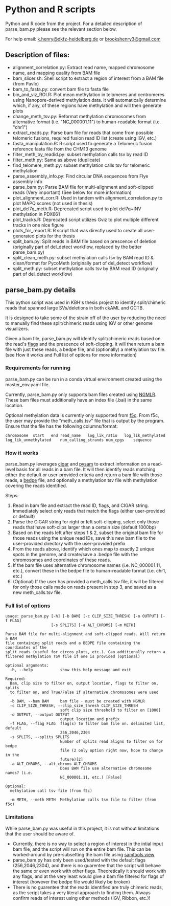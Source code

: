# Python and R scripts

Python and R code from the project. For a detailed description of parse_bam.py please see the relevant section below. 

For help email: k.henry@dkfz-heidelberg.de or brookshenry3@gmail.com

## Description of files:

 * alignment_correlation.py: Extract read name, mapped chromosome name, and mapping quality from BAM file
 * bam_slicer.sh: Shell script to extract a region of interest from a BAM file (from Pavlo)
 * bam_to_fasta.py: convert bam file to fasta file
 * bin_and_viz_ROI.R: Plot mean methylation in telomeres and centromeres using Nanopore-derived methylation data. It will automatically determine which, if any, of these regions have methylation and will then generate plots
 * change_meth_tsv.py: Reformat methylation chromosomes from alternative format (i.e. "NC_000001.11") to human-readable format (i.e. "chr1")
 * extract_reads.py: Parse bam file for reads that come from possible telomeric fusions, required fusion read ID list (create using IGV, etc.)
 * fasta_manipulation.R: R script used to generate a Telomeric fusion reference fasta file from the CHM13 genome
 * filter_meth_by_readid.py: subset methylation calls tsv by read ID
 * filter_meth.py: Same as above (duplicate)
 * find_telomere_meth.py: subset methylation calls tsv for telomeric methylation
 * parse_assembly_info.py: Find circular DNA sequences from Flye assembly info
 * parse_bam.py: Parse BAM file for multi-alignment and soft-clipped reads (Very important) (See below for more information)
 * plot_alignment_corr.R: Used in tandem with alignment_correlation.py to plot MAPQ scores (not used in thesis)
 * plot_del7q_meth.R: Deprecated script used to plot del7q+INV methylation in PDX661
 * plot_tracks.R: Deprecated script utilizes Gviz to plot multiple different tracks in one nice figure
 * plots_for_report.R: R script that was directly used to create all user-generated plots for the thesis
 * split_bam.py: Split reads in BAM file based on prescence of deletion (originally part of del_detect workflow, replaced by the better parse_bam.py)
 * split_clean_meth.py: subset methylation calls tsv by BAM read ID & clean/format for PycoMeth (originally part of del_detect workflow)
 * split_meth.py: subset methylation calls tsv by BAM read ID (originally part of del_detect workflow)

## parse_bam.py details ##

This python script was used in KBH's thesis project to identify split/chimeric reads that spanned large SVs/deletions in both ckAML and GCTB.

It is designed to take some of the strain off of the user by reducing the need to manually find these split/chimeric reads using IGV or other genome visualizers. 

Given a bam file, parse_bam.py will identify split/chimeric reads based on the read's [flags](https://broadinstitute.github.io/picard/explain-flags.html) and the prescence of soft-clipping. It will then return a bam file with just these reads, a bedpe file, and (optionally) a methylation tsv file. (see How it works and Full list of options for more information)

### Requirements for running ###

parse_bam.py can be run in a conda virtual environment created using the master_env.yaml file. 

Currently, parse_bam.py only supports bam files created using [NGMLR](https://github.com/philres/ngmlr). These bam files must additionally have an index file (.bai) in the same location. 

Optional methylation data is currently only supported from [f5c](https://github.com/hasindu2008/f5c). From f5c, the user may provide the "meth_calls.tsv" file that is output by the program. Ensure that the file has the following columns/format:

```
chromosome	start	end	read_name	log_lik_ratio	log_lik_methylated	log_lik_unmethylated	num_calling_strands	num_cpgs	sequence
```

### How it works ###

parse_bam.py leverages [cigar](https://pypi.org/project/cigar/) and [pysam](https://pysam.readthedocs.io/en/latest/) to extract information on a read-level basis for all reads in a bam file. It will then identify reads matching either the default or user-provided criteria and return a bam file with those reads, a [bedpe](https://bedtools.readthedocs.io/en/latest/content/general-usage.html#bedpe-format) file, and optionally a methylation tsv file with methylation covering the reads identified. 

Steps:

1. Read in bam file and extract the read ID, flags, and CIGAR string. Immediately select only reads that match the flags (either user-provided or default)
2. Parse the CIGAR string for right or left soft-clipping, select only those reads that have soft-clips larger than a certain size (default 1000bp)
3. Based on the reads left after steps 1 & 2, subset the original bam file for those reads using the unique read IDs, save this new bam file to the user-provided directory with the user-provided prefix
4. From the reads above, identify which ones map to exactly 2 unique spots in the genome, and create/save a .bedpe file with the chromosomes and coordinates of these reads. 
5. If the bam file uses alternative chromosome names (i.e. NC_000001.11, etc.), convert these in the bedpe file to human-readable format (i.e. chr1, etc.)
5. (Optional) If the user has provided a meth_calls.tsv file, it will be filtered for only those calls made on reads present in step 3, and saved as a new meth_calls.tsv file. 

### Full list of options ###

```
usage: parse_bam.py [-h] [-b BAM] [-c CLIP_SIZE_THRESH] [-o OUTPUT] [-f FLAG]
                    [-s SPLITS] [-a ALT_CHROMS] [-m METH]

Parse BAM file for multi-alignment and soft-clipped reads. Will return a BAM
file containing split reads and a BEDPE file containing the coordinates of the
split reads (useful for circos plots, etc.). Can additionally return a
filtered methylation TSV file if one is provided (optional)

optional arguments:
  -h, --help            show this help message and exit

Required:
  Bam, clip size to filter on, output location, flags to filter on, splits
  to filter on, and True/False if alternative chromosomes were used

  -b BAM, --bam BAM     bam file - must be created with NGMLR
  -c CLIP_SIZE_THRESH, --clip_size_thresh CLIP_SIZE_THRESH
                        soft clip size threshold to filter on [1000]
  -o OUTPUT, --output OUTPUT
                        output location and prefix
  -f FLAG, --flag FLAG  flag(s) to filter bam file on. delimited list, default
                        256,2046,2304
  -s SPLITS, --splits SPLITS
                        Number of splits read aligns to filter on for bedpe
                        file (2 only option right now, hope to change in the
                        future)[2]
  -a ALT_CHROMS, --alt_chroms ALT_CHROMS
                        Does BAM file use alternative chromosome names? (i.e.
                        NC_000001.11, etc.) [False]

Optional:
  methylation call tsv file (from f5c)

  -m METH, --meth METH  Methylation calls tsv file to filter (from f5c)

```

### Limitations ###

While parse_bam.py was useful in this project, it is not without limitations that the user should be aware of.

* Currently, there is no way to select a region of interest in the intial input bam file, and the script will run on the entire bam file. This can be worked-around by pre-subsetting the bam file using [samtools view](https://www.htslib.org/doc/samtools-view.html)
* parse_bam.py has only been used/tested with the default flags (256,2046,2304), and there is no guarentee that the script will behave the same or even work with other flags. Theoretically it should work with any flags, and at the very least would give a bam file filtered for flags of interest (however the bedpe file would likely be broken)
* There is no guarentee that the reads identified are truly chimeric reads, as the script takes a very literal approach to finding them. Always confirm reads of interest using other methods (IGV, Ribbon, etc.)! 


 

 